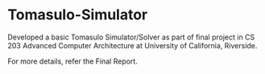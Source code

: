 # Tomasulo-Simulator

Developed a basic Tomasulo Simulator/Solver as part of final project in CS 203 Advanced Computer Architecture at University of California, Riverside. 

For more details, refer the Final Report.
